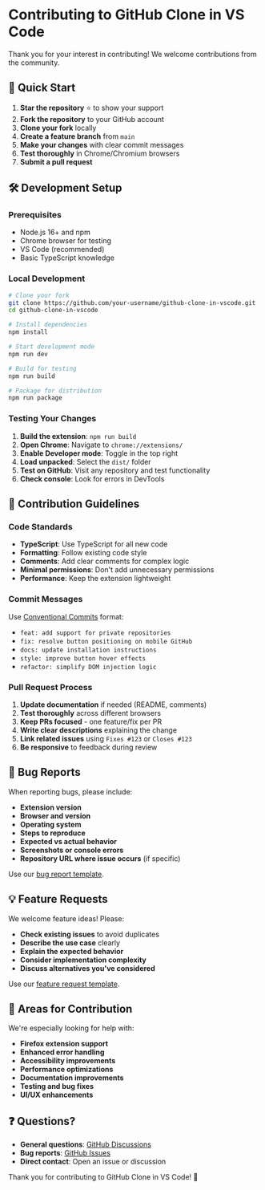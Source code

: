 # Contributing to GitHub Clone in VS Code

Thank you for your interest in contributing! We welcome contributions from the community.

## 🚀 Quick Start

1. **Star the repository** ⭐ to show your support
2. **Fork the repository** to your GitHub account
3. **Clone your fork** locally
4. **Create a feature branch** from `main`
5. **Make your changes** with clear commit messages
6. **Test thoroughly** in Chrome/Chromium browsers
7. **Submit a pull request**

## 🛠️ Development Setup

### Prerequisites

- Node.js 16+ and npm
- Chrome browser for testing
- VS Code (recommended)
- Basic TypeScript knowledge

### Local Development

```bash
# Clone your fork
git clone https://github.com/your-username/github-clone-in-vscode.git
cd github-clone-in-vscode

# Install dependencies
npm install

# Start development mode
npm run dev

# Build for testing
npm run build

# Package for distribution
npm run package
```

### Testing Your Changes

1. **Build the extension**: `npm run build`
2. **Open Chrome**: Navigate to `chrome://extensions/`
3. **Enable Developer mode**: Toggle in the top right
4. **Load unpacked**: Select the `dist/` folder
5. **Test on GitHub**: Visit any repository and test functionality
6. **Check console**: Look for errors in DevTools

## 📝 Contribution Guidelines

### Code Standards

- **TypeScript**: Use TypeScript for all new code
- **Formatting**: Follow existing code style
- **Comments**: Add clear comments for complex logic
- **Minimal permissions**: Don't add unnecessary permissions
- **Performance**: Keep the extension lightweight

### Commit Messages

Use [Conventional Commits](https://www.conventionalcommits.org/) format:

- `feat: add support for private repositories`
- `fix: resolve button positioning on mobile GitHub`
- `docs: update installation instructions`
- `style: improve button hover effects`
- `refactor: simplify DOM injection logic`

### Pull Request Process

1. **Update documentation** if needed (README, comments)
2. **Test thoroughly** across different browsers
3. **Keep PRs focused** - one feature/fix per PR
4. **Write clear descriptions** explaining the change
5. **Link related issues** using `Fixes #123` or `Closes #123`
6. **Be responsive** to feedback during review

## 🐛 Bug Reports

When reporting bugs, please include:

- **Extension version**
- **Browser and version**
- **Operating system**
- **Steps to reproduce**
- **Expected vs actual behavior**
- **Screenshots or console errors**
- **Repository URL where issue occurs** (if specific)

Use our [bug report template](.github/ISSUE_TEMPLATE/bug_report.yml).

## 💡 Feature Requests

We welcome feature ideas! Please:

- **Check existing issues** to avoid duplicates
- **Describe the use case** clearly
- **Explain the expected behavior**
- **Consider implementation complexity**
- **Discuss alternatives you've considered**

Use our [feature request template](.github/ISSUE_TEMPLATE/feature_request.yml).

## 🎯 Areas for Contribution

We're especially looking for help with:

- **Firefox extension support**
- **Enhanced error handling**
- **Accessibility improvements**
- **Performance optimizations**
- **Documentation improvements**
- **Testing and bug fixes**
- **UI/UX enhancements**

## ❓ Questions?

- **General questions**: [GitHub Discussions](https://github.com/AdamAkhlaq/github-clone-in-vscode/discussions)
- **Bug reports**: [GitHub Issues](https://github.com/AdamAkhlaq/github-clone-in-vscode/issues)
- **Direct contact**: Open an issue or discussion

Thank you for contributing to GitHub Clone in VS Code! 🚀
